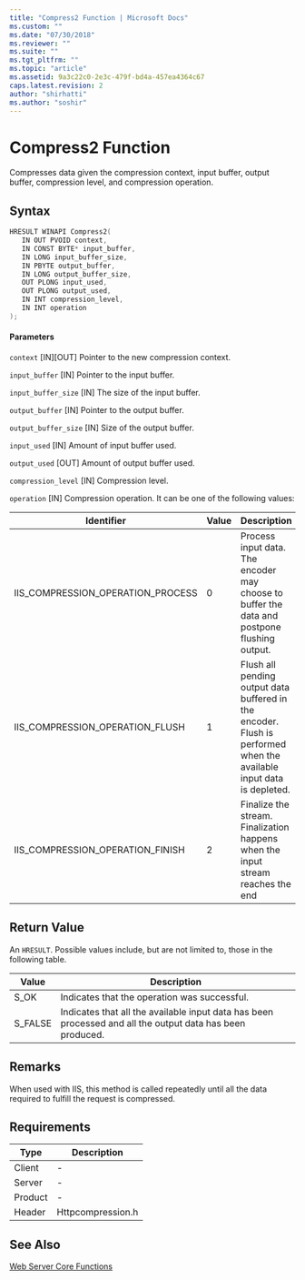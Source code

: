 ```yaml
---
title: "Compress2 Function | Microsoft Docs"
ms.custom: ""
ms.date: "07/30/2018"
ms.reviewer: ""
ms.suite: ""
ms.tgt_pltfrm: ""
ms.topic: "article"
ms.assetid: 9a3c22c0-2e3c-479f-bd4a-457ea4364c67
caps.latest.revision: 2
author: "shirhatti"
ms.author: "soshir"
---
```

# Compress2 Function
Compresses data given the compression context, input buffer, output buffer, compression level, and compression operation.

## Syntax

```cpp
HRESULT WINAPI Compress2(
   IN OUT PVOID context,
   IN CONST BYTE* input_buffer,
   IN LONG input_buffer_size,
   IN PBYTE output_buffer,
   IN LONG output_buffer_size,
   OUT PLONG input_used,
   OUT PLONG output_used,
   IN INT compression_level,
   IN INT operation
);
```

#### Parameters
 `context`
 [IN][OUT] Pointer to the new compression context.

 `input_buffer`
 [IN] Pointer to the input buffer.

 `input_buffer_size`
 [IN] The size of the input buffer.

 `output_buffer`
 [IN] Pointer to the output buffer.

 `output_buffer_size`
 [IN] Size of the output buffer.

 `input_used`
 [IN] Amount of input buffer used.

 `output_used`
 [OUT] Amount of output buffer used.

 `compression_level`
 [IN] Compression level.

 `operation`
 [IN] Compression operation. It can be one of the following values:

 |Identifier|Value|Description|
 |-----------|----|-----------|
 |IIS_COMPRESSION_OPERATION_PROCESS|0|Process input data. The encoder may choose to buffer the data and postpone flushing output.|
 |IIS_COMPRESSION_OPERATION_FLUSH|1|Flush all pending output data buffered in the encoder. Flush is performed when the available input data is depleted.|
 |IIS_COMPRESSION_OPERATION_FINISH|2|Finalize the stream. Finalization happens when the input stream reaches the end|

## Return Value
 An `HRESULT`. Possible values include, but are not limited to, those in the following table.

|Value|Description|
|-----------|-----------------|
|S_OK|Indicates that the operation was successful.|
|S_FALSE|Indicates that all the available input data has been processed and all the output data has been produced.|

## Remarks
 When used with IIS, this method is called repeatedly until all the data required to fulfill the request is compressed.

## Requirements

|Type|Description|
|----------|-----------------|
|Client|-   |
|Server|-   |
|Product|-   |
|Header|Httpcompression.h|

## See Also
 [Web Server Core Functions](../../web-development-reference\native-code-api-reference/web-server-core-functions.md)
